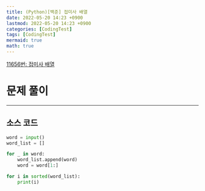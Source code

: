 ```yaml
---
title: (Python)[백준] 접미사 배열
date: 2022-05-20 14:23 +0900
lastmod: 2022-05-20 14:23 +0900
categories: [CodingTest]
tags: [CodingTest]
mermaid: true
math: true
---
```

[11656번: 접미사 배열](https://www.acmicpc.net/problem/11656)

# 문제 풀이

---

## 소스 코드

```python
word = input()
word_list = []

for _ in word:
    word_list.append(word)
    word = word[1:]

for i in sorted(word_list):
    print(i)
```
